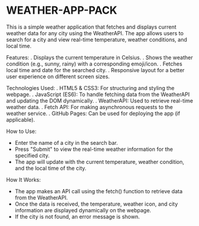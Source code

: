 # WEATHER-APP-PACK
This is a simple weather application that fetches and displays current weather data for any city using the WeatherAPI. The app allows users to search for a city and view real-time temperature, weather conditions, and local time.

Features:
 . Displays the current temperature in Celsius.
 . Shows the weather condition (e.g., sunny, rainy) with a corresponding emoji/icon.
 . Fetches local time and date for the searched city.
 . Responsive layout for a better user experience on different screen sizes.
 
Technologies Used:
 . HTML5 & CSS3: For structuring and styling the webpage.
 . JavaScript (ES6): To handle fetching data from the WeatherAPI and updating the DOM dynamically.
 . WeatherAPI: Used to retrieve real-time weather data.
 . Fetch API: For making asynchronous requests to the weather service.
 . GitHub Pages: Can be used for deploying the app (if applicable).
 
How to Use:
 - Enter the name of a city in the search bar.
 - Press "Submit" to view the real-time weather information for the specified city.
 - The app will update with the current temperature, weather condition, and the local time of the city.
   
How It Works:
 - The app makes an API call using the fetch() function to retrieve data from the WeatherAPI.
 - Once the data is received, the temperature, weather icon, and city information are displayed dynamically on the webpage.
 - If the city is not found, an error message is shown.
